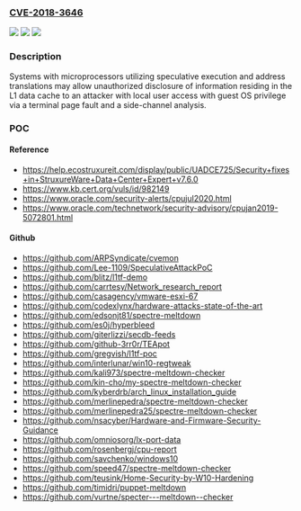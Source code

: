 ### [CVE-2018-3646](https://cve.mitre.org/cgi-bin/cvename.cgi?name=CVE-2018-3646)
![](https://img.shields.io/static/v1?label=Product&message=Multiple&color=blue)
![](https://img.shields.io/static/v1?label=Version&message=n%2Fa&color=blue)
![](https://img.shields.io/static/v1?label=Vulnerability&message=Information%20Disclosure&color=brighgreen)

### Description

Systems with microprocessors utilizing speculative execution and address translations may allow unauthorized disclosure of information residing in the L1 data cache to an attacker with local user access with guest OS privilege via a terminal page fault and a side-channel analysis.

### POC

#### Reference
- https://help.ecostruxureit.com/display/public/UADCE725/Security+fixes+in+StruxureWare+Data+Center+Expert+v7.6.0
- https://www.kb.cert.org/vuls/id/982149
- https://www.oracle.com/security-alerts/cpujul2020.html
- https://www.oracle.com/technetwork/security-advisory/cpujan2019-5072801.html

#### Github
- https://github.com/ARPSyndicate/cvemon
- https://github.com/Lee-1109/SpeculativeAttackPoC
- https://github.com/blitz/l1tf-demo
- https://github.com/carrtesy/Network_research_report
- https://github.com/casagency/vmware-esxi-67
- https://github.com/codexlynx/hardware-attacks-state-of-the-art
- https://github.com/edsonjt81/spectre-meltdown
- https://github.com/es0j/hyperbleed
- https://github.com/giterlizzi/secdb-feeds
- https://github.com/github-3rr0r/TEApot
- https://github.com/gregvish/l1tf-poc
- https://github.com/interlunar/win10-regtweak
- https://github.com/kali973/spectre-meltdown-checker
- https://github.com/kin-cho/my-spectre-meltdown-checker
- https://github.com/kyberdrb/arch_linux_installation_guide
- https://github.com/merlinepedra/spectre-meltdown-checker
- https://github.com/merlinepedra25/spectre-meltdown-checker
- https://github.com/nsacyber/Hardware-and-Firmware-Security-Guidance
- https://github.com/omniosorg/lx-port-data
- https://github.com/rosenbergj/cpu-report
- https://github.com/savchenko/windows10
- https://github.com/speed47/spectre-meltdown-checker
- https://github.com/teusink/Home-Security-by-W10-Hardening
- https://github.com/timidri/puppet-meltdown
- https://github.com/vurtne/specter---meltdown--checker


